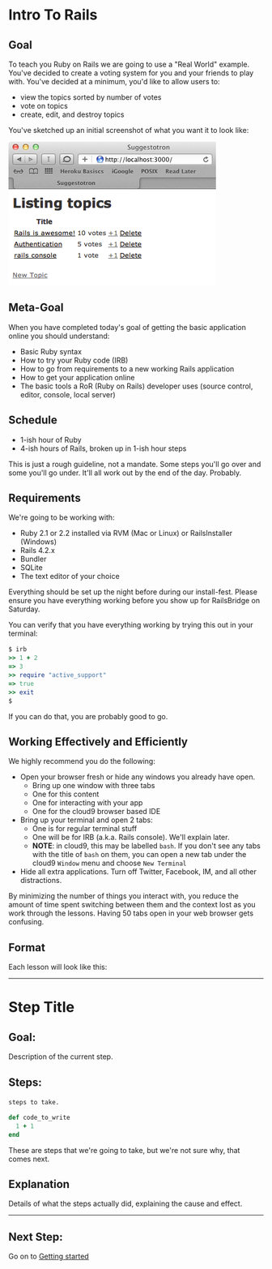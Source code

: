 # Intro To Rails

## Goal

To teach you Ruby on Rails we are going to use a "Real World" example. You've decided to create a voting system for you and your friends to play with. You've decided at a minimum, you'd like to allow users to:

* view the topics sorted by number of votes
* vote on topics
* create, edit, and destroy topics

You've sketched up an initial screenshot of what you want it to look like:

  ![Browser window with topic titles that can be voted on, ordered by number of votes](images/finished_app.png)

## Meta-Goal

When you have completed today's goal of getting the basic application online you should understand:

* Basic Ruby syntax
* How to try your Ruby code (IRB)
* How to go from requirements to a new working Rails application
* How to get your application online
* The basic tools a RoR (Ruby on Rails) developer uses (source control, editor, console, local server)

## Schedule

* 1-ish hour of Ruby
* 4-ish hours of Rails, broken up in 1-ish hour steps

This is just a rough guideline, not a mandate. Some steps you'll go over and some you'll go under. It'll all work out by the end of the day. Probably.

## Requirements

We're going to be working with:

* Ruby 2.1 or 2.2 installed via RVM (Mac or Linux) or RailsInstaller (Windows)
* Rails 4.2.x
* Bundler
* SQLite
* The text editor of your choice

Everything should be set up the night before during our install-fest. Please ensure you have everything working before you show up for RailsBridge on Saturday.

You can verify that you have everything working by trying this out in your terminal:

```ruby
$ irb
>> 1 + 2
=> 3
>> require "active_support"
=> true
>> exit
$
```

If you can do that, you are probably good to go.

## Working Effectively and Efficiently
We highly recommend you do the following:

* Open your browser fresh or hide any windows you already have open.
  * Bring up one window with three tabs
  * One for this content
  * One for interacting with your app
  * One for the cloud9 browser based IDE
* Bring up your terminal and open 2 tabs:
  * One is for regular terminal stuff
  * One will be for IRB (a.k.a. Rails console). We'll explain later.
  * __NOTE__: in cloud9, this may be labelled `bash`. If you don't see any tabs with the title of `bash` on them, you can open a new tab under the cloud9 `Window` menu and choose `New Terminal`
* Hide all extra applications. Turn off Twitter, Facebook, IM, and all other distractions.

By minimizing the number of things you interact with, you reduce the amount of time spent switching between them and the context lost as you work through the lessons. Having 50 tabs open in your web browser gets confusing.

## Format

Each lesson will look like this:

---
# Step Title

## Goal:
Description of the current step.

## Steps:
`steps to take.`
```ruby
def code_to_write
  1 + 1
end
```
These are steps that we're going to take, but we're not sure why, that comes next.

## Explanation
Details of what the steps actually did, explaining the cause and effect.

---

## Next Step:
Go on to [Getting started](getting_started.md)
